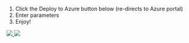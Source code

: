 1. Click the Deploy to Azure button below (re-directs to Azure portal)
2. Enter parameters
3. Enjoy!

<a href="https://portal.azure.us/#create/Microsoft.Template/uri/https://raw.githubusercontent.com/rkyttle/Deploy-Multiple-Azure-VMs/master/DeployMultipleVMs_OMSExtension_ExistingVNET_NoDefault.json" target="_blank">
    <img src="http://azuredeploy.net/deploybutton.png"/>
</a>
<a href="http://armviz.io/#/?load=https://raw.githubusercontent.com/rkyttle/Deploy-Multiple-Azure-VMs/master/DeployMultipleVMs_OMSExtension_ExistingVNET_NoDefault.json" target="_blank">
    <img src="http://armviz.io/visualizebutton.png"/>
</a>
